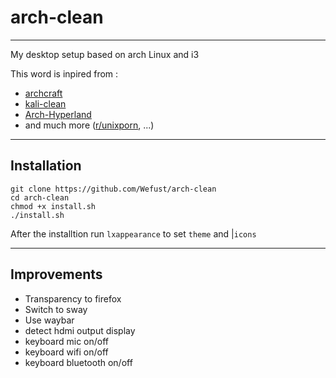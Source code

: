 # arch-clean
---
My desktop setup based on arch Linux and i3

This word is inpired from :
- [archcraft](https://archcraft.io/)  
- [kali-clean](https://github.com/xct/kali-clean)
- [Arch-Hyperland](https://github.com/JaKooLit/Arch-Hyprland)
- and much more ([r/unixporn](https://www.reddit.com/r/unixporn/), ...)

---
## Installation

```
git clone https://github.com/Wefust/arch-clean
cd arch-clean
chmod +x install.sh
./install.sh
```

After the installtion run `lxappearance` to set `theme` and |`icons`

---
## Improvements

- Transparency to firefox
- Switch to sway
- Use waybar
- detect hdmi output display
- keyboard mic on/off
- keyboard wifi on/off
- keyboard bluetooth on/off
